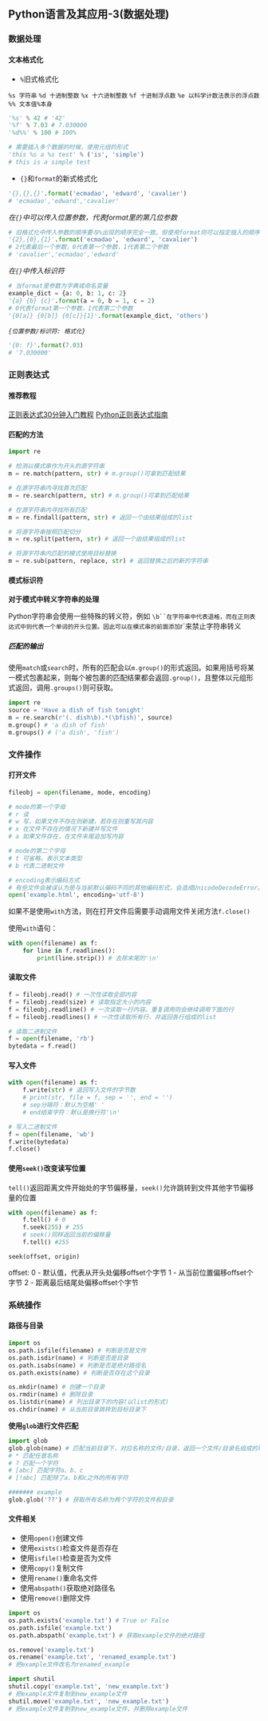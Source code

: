 ## Python语言及其应用-3(数据处理)

### 数据处理

#### 文本格式化

- `%`旧式格式化

`%s 字符串`
`%d 十进制整数`
`%x 十六进制整数`
`%f 十进制浮点数`
`%e 以科学计数法表示的浮点数`
`%% 文本值%本身`

```python
'%s' % 42 # '42'
'%f' % 7.03 # 7.030000
'%d%%' % 100 # 100%

# 需要插入多个数据的时候，使用元组的形式
'this %s a %s test' % ('is', 'simple')
# this is a simple test
```

- `{}`和`format`的新式格式化

```python
'{},{},{}'.format('ecmadao', 'edward', 'cavalier')
# 'ecmadao','edward','cavalier'
```

*在`{}`中可以传入位置参数，代表format里的第几位参数*

```python
# 旧格式化中传入参数的顺序要与%出现的顺序完全一致。但使用format则可以指定插入的顺序
'{2},{0},{1}'.format('ecmadao', 'edward', 'cavalier')
# 2代表最后一个参数，0代表第一个参数，1代表第二个参数
# 'cavalier','ecmadao','edward'
```

*在`{}`中传入标识符*

```python
# 当format里参数为字典或命名变量
example_dict = {a: 0, b: 1, c: 2}
'{a} {b} {c}'.format(a = 0, b = 1, c = 2)
# 0代表format第一个参数，1代表第二个参数
'{0[a]} {0[b]} {0[c]}{1}'.format(example_dict, 'others')
```

*`{位置参数/标识符: 格式化}`*

```python
'{0: f}'.format(7.03)
# '7.030000'
```

### 正则表达式

#### 推荐教程

[正则表达式30分钟入门教程](http://deerchao.net/tutorials/regex/regex.htm)
[Python正则表达式指南](http://www.cnblogs.com/huxi/archive/2010/07/04/1771073.html)

#### 匹配的方法

```python
import re

# 检测以模式串作为开头的源字符串
m = re.match(pattern, str) # m.group()可拿到匹配结果

# 在源字符串内寻找首次匹配
m = re.search(pattern, str) # m.group()可拿到匹配结果

# 在源字符串内寻找所有匹配
m = re.findall(pattern, str) # 返回一个由结果组成的list

# 将源字符串按照匹配切分
m = re.split(pattern, str) # 返回一个由结果组成的list

# 将源字符串内匹配的模式使用目标替换
m = re.sub(pattern, replace, str) # 返回替换之后的新的字符串
```

#### 模式标识符

**对于模式中转义字符串的处理**

Python字符串会使用一些特殊的转义符，例如 `\b``在字符串中代表退格，而在正则表达式中则代表一个单词的开头位置。因此可以在模式串的前面添加`r`来禁止字符串转义

##### 匹配的输出

使用`match`或`search`时，所有的匹配会以`m.group()`的形式返回。如果用括号将某一模式包裹起来，则每个被包裹的匹配结果都会返回`.group()`，且整体以元组形式返回，调用`.groups()`则可获取。

```python
import re
source = 'Have a dish of fish tonight'
m = re.search(r'(. dish\b).*(\bfish)', source)
m.group() # 'a dish of fish'
m.groups() # ('a dish', 'fish')
```

### 文件操作

#### 打开文件

```python
fileobj = open(filename, mode, encoding)

# mode的第一个字母
# r 读
# w 写，如果文件不存在则新建，若存在则重写其内容
# x 在文件不存在的情况下新建并写文件
# a 如果文件存在，在文件末尾追加写内容

# mode的第二个字母
# t 可省略，表示文本类型
# b 代表二进制文件

# encoding表示编码方式
# 有些文件会被误认为是与当前默认编码不同的其他编码形式，会造成UnicodeDecodeError。这时需要我们手动指定编码形式
open('example.html', encoding='utf-8')
```

如果不是使用`with`方法，则在打开文件后需要手动调用文件关闭方法`f.close()`

使用`with`语句：

```python
with open(filename) as f:
	for line in f.readlines():
		print(line.strip()) # 去除末尾的'\n'
```

#### 读取文件

```python
f = fileobj.read() # 一次性读取全部内容
f = fileobj.read(size) # 读取指定大小的内容
f = fileobj.readline() # 一次读取一行内容。重复调用则会继续调用下面的行
f = fileobj.readlines() # 一次性读取所有行，并返回各行组成的list

# 读取二进制文件
f = open(filename, 'rb')
bytedata = f.read()
```

#### 写入文件

```python
with open(filename) as f:
	f.write(str) # 返回写入文件的字节数
	# print(str, file = f, sep = '', end = '')
	# sep分隔符：默认为空格' '
	# end结束字符：默认是换行符'\n'

# 写入二进制文件
f = open(filename, 'wb')
f.write(bytedata)
f.close()
```

#### 使用`seek()`改变读写位置

`tell()`返回距离文件开始处的字节偏移量，`seek()`允许跳转到文件其他字节偏移量的位置

```python
with open(filename) as f:
	f.tell() # 0
	f.seek(255) # 255
	# seek()同样返回当前的偏移量
	f.tell() #255
```

`seek(offset, origin)`

offset:
0 - 默认值，代表从开头处偏移offset个字节
1 - 从当前位置偏移offset个字节
2 - 距离最后结尾处偏移offset个字节

### 系统操作

#### 路径与目录

```python
import os
os.path.isfile(filename) # 判断是否是文件
os.path.isdir(name) # 判断是否是目录
os.path.isabs(name) # 判断是否是绝对路径名
os.path.exists(name) # 判断是否存在这个目录

os.mkdir(name) # 创建一个目录
os.rmdir(name) # 删除目录
os.listdir(name) # 列出目录下的内容(以list的形式)
os.chdir(name) # 从当前目录跳转到目标目录下
```

**使用`glob`进行文件匹配**

```python
import glob
glob.glob(name) # 匹配当前目录下，对应名称的文件/目录，返回一个文件/目录名组成的list
# * 匹配任意名称
# ? 匹配一个字符
# [abc] 匹配字符a、b、c
# [!abc] 匹配除了a、b和c之外的所有字符

####### example
glob.glob('??') # 获取所有名称为两个字符的文件和目录
```

#### 文件相关

- 使用`open()`创建文件
- 使用`exists()`检查文件是否存在
- 使用`isfile()`检查是否为文件
- 使用`copy()`复制文件
- 使用`rename()`重命名文件
- 使用`abspath()`获取绝对路径名
- 使用`remove()`删除文件

```python
import os
os.path.exists('example.txt') # True or False
os.path.isfile('example.txt')
os.path.abspath('example.txt') # 获取example文件的绝对路径

os.remove('example.txt')
os.rename('example.txt', 'renamed_example.txt')
# 把example文件改名为renamed_example
```

```python
import shutil
shutil.copy('example.txt', 'new_example.txt')
# 把example文件复制到new_example文件
shutil.move('example.txt', 'new_example.txt')
# 把example文件复制到new_example文件，并删除example文件
```
